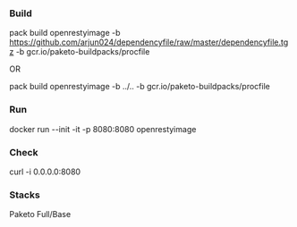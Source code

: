 ### Build

pack build openrestyimage -b https://github.com/arjun024/dependencyfile/raw/master/dependencyfile.tgz -b gcr.io/paketo-buildpacks/procfile

OR

pack build openrestyimage -b ../.. -b gcr.io/paketo-buildpacks/procfile

### Run

docker run --init -it -p 8080:8080 openrestyimage

### Check

curl -i 0.0.0.0:8080

### Stacks

Paketo Full/Base
